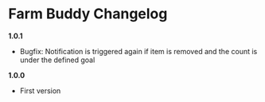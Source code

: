 # Farm Buddy Changelog

**1.0.1**
* Bugfix: Notification is triggered again if item is removed and the count is under the defined goal

**1.0.0**
* First version
